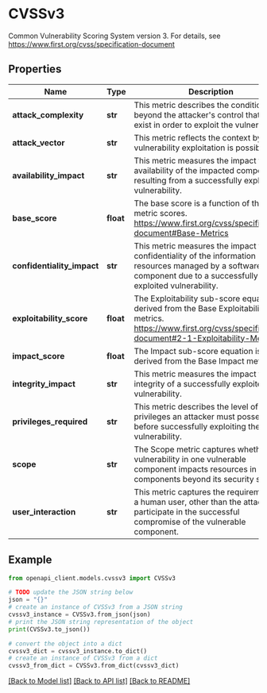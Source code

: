 # CVSSv3

Common Vulnerability Scoring System version 3. For details, see https://www.first.org/cvss/specification-document

## Properties

Name | Type | Description | Notes
------------ | ------------- | ------------- | -------------
**attack_complexity** | **str** | This metric describes the conditions beyond the attacker&#39;s control that must exist in order to exploit the vulnerability. | [optional] 
**attack_vector** | **str** | This metric reflects the context by which vulnerability exploitation is possible. | [optional] 
**availability_impact** | **str** | This metric measures the impact to the availability of the impacted component resulting from a successfully exploited vulnerability. | [optional] 
**base_score** | **float** | The base score is a function of the base metric scores. https://www.first.org/cvss/specification-document#Base-Metrics | [optional] 
**confidentiality_impact** | **str** | This metric measures the impact to the confidentiality of the information resources managed by a software component due to a successfully exploited vulnerability. | [optional] 
**exploitability_score** | **float** | The Exploitability sub-score equation is derived from the Base Exploitability metrics. https://www.first.org/cvss/specification-document#2-1-Exploitability-Metrics | [optional] 
**impact_score** | **float** | The Impact sub-score equation is derived from the Base Impact metrics. | [optional] 
**integrity_impact** | **str** | This metric measures the impact to integrity of a successfully exploited vulnerability. | [optional] 
**privileges_required** | **str** | This metric describes the level of privileges an attacker must possess before successfully exploiting the vulnerability. | [optional] 
**scope** | **str** | The Scope metric captures whether a vulnerability in one vulnerable component impacts resources in components beyond its security scope. | [optional] 
**user_interaction** | **str** | This metric captures the requirement for a human user, other than the attacker, to participate in the successful compromise of the vulnerable component. | [optional] 

## Example

```python
from openapi_client.models.cvssv3 import CVSSv3

# TODO update the JSON string below
json = "{}"
# create an instance of CVSSv3 from a JSON string
cvssv3_instance = CVSSv3.from_json(json)
# print the JSON string representation of the object
print(CVSSv3.to_json())

# convert the object into a dict
cvssv3_dict = cvssv3_instance.to_dict()
# create an instance of CVSSv3 from a dict
cvssv3_from_dict = CVSSv3.from_dict(cvssv3_dict)
```
[[Back to Model list]](../README.md#documentation-for-models) [[Back to API list]](../README.md#documentation-for-api-endpoints) [[Back to README]](../README.md)


